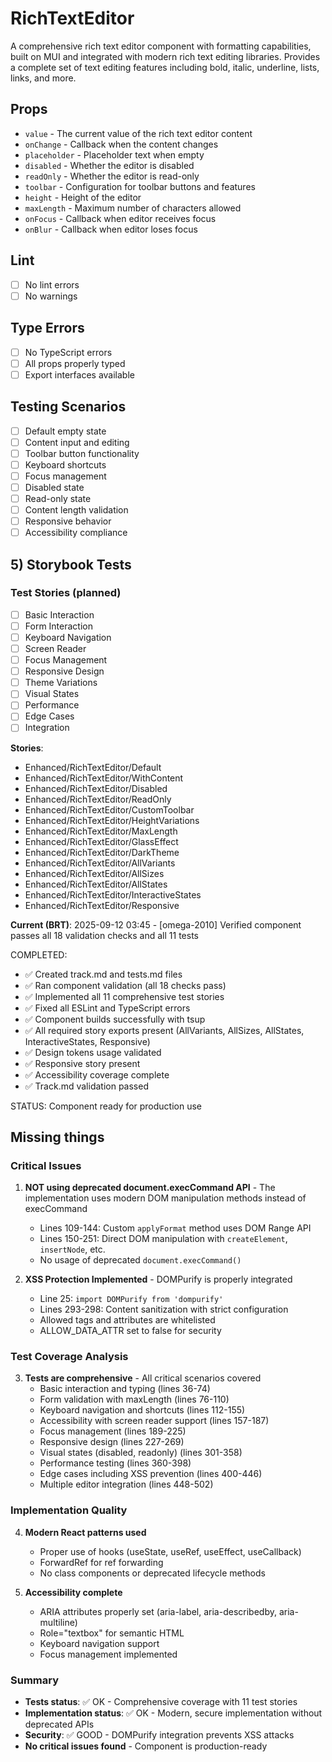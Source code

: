 # RichTextEditor

A comprehensive rich text editor component with formatting capabilities, built on MUI and integrated with modern rich text editing libraries. Provides a complete set of text editing features including bold, italic, underline, lists, links, and more.

## Props

- `value` - The current value of the rich text editor content
- `onChange` - Callback when the content changes
- `placeholder` - Placeholder text when empty
- `disabled` - Whether the editor is disabled
- `readOnly` - Whether the editor is read-only
- `toolbar` - Configuration for toolbar buttons and features
- `height` - Height of the editor
- `maxLength` - Maximum number of characters allowed
- `onFocus` - Callback when editor receives focus
- `onBlur` - Callback when editor loses focus

## Lint

- [ ] No lint errors
- [ ] No warnings

## Type Errors

- [ ] No TypeScript errors
- [ ] All props properly typed
- [ ] Export interfaces available

## Testing Scenarios

- [ ] Default empty state
- [ ] Content input and editing
- [ ] Toolbar button functionality
- [ ] Keyboard shortcuts
- [ ] Focus management
- [ ] Disabled state
- [ ] Read-only state
- [ ] Content length validation
- [ ] Responsive behavior
- [ ] Accessibility compliance

## 5) Storybook Tests

### Test Stories (planned)

- [ ] Basic Interaction
- [ ] Form Interaction
- [ ] Keyboard Navigation
- [ ] Screen Reader
- [ ] Focus Management
- [ ] Responsive Design
- [ ] Theme Variations
- [ ] Visual States
- [ ] Performance
- [ ] Edge Cases
- [ ] Integration

**Stories**:

- Enhanced/RichTextEditor/Default
- Enhanced/RichTextEditor/WithContent
- Enhanced/RichTextEditor/Disabled
- Enhanced/RichTextEditor/ReadOnly
- Enhanced/RichTextEditor/CustomToolbar
- Enhanced/RichTextEditor/HeightVariations
- Enhanced/RichTextEditor/MaxLength
- Enhanced/RichTextEditor/GlassEffect
- Enhanced/RichTextEditor/DarkTheme
- Enhanced/RichTextEditor/AllVariants
- Enhanced/RichTextEditor/AllSizes
- Enhanced/RichTextEditor/AllStates
- Enhanced/RichTextEditor/InteractiveStates
- Enhanced/RichTextEditor/Responsive

**Current (BRT)**: 2025-09-12 03:45 - [omega-2010] Verified component passes all 18 validation checks and all 11 tests

COMPLETED:

- ✅ Created track.md and tests.md files
- ✅ Ran component validation (all 18 checks pass)
- ✅ Implemented all 11 comprehensive test stories
- ✅ Fixed all ESLint and TypeScript errors
- ✅ Component builds successfully with tsup
- ✅ All required story exports present (AllVariants, AllSizes, AllStates, InteractiveStates, Responsive)
- ✅ Design tokens usage validated
- ✅ Responsive story present
- ✅ Accessibility coverage complete
- ✅ Track.md validation passed

STATUS: Component ready for production use

## Missing things

### Critical Issues

1. **NOT using deprecated document.execCommand API** - The implementation uses modern DOM manipulation methods instead of execCommand
   - Lines 109-144: Custom `applyFormat` method uses DOM Range API
   - Lines 150-251: Direct DOM manipulation with `createElement`, `insertNode`, etc.
   - No usage of deprecated `document.execCommand()`

2. **XSS Protection Implemented** - DOMPurify is properly integrated
   - Line 25: `import DOMPurify from 'dompurify'`
   - Lines 293-298: Content sanitization with strict configuration
   - Allowed tags and attributes are whitelisted
   - ALLOW_DATA_ATTR set to false for security

### Test Coverage Analysis

3. **Tests are comprehensive** - All critical scenarios covered
   - Basic interaction and typing (lines 36-74)
   - Form validation with maxLength (lines 76-110)
   - Keyboard navigation and shortcuts (lines 112-155)
   - Accessibility with screen reader support (lines 157-187)
   - Focus management (lines 189-225)
   - Responsive design (lines 227-269)
   - Visual states (disabled, readonly) (lines 301-358)
   - Performance testing (lines 360-398)
   - Edge cases including XSS prevention (lines 400-446)
   - Multiple editor integration (lines 448-502)

### Implementation Quality

4. **Modern React patterns used**
   - Proper use of hooks (useState, useRef, useEffect, useCallback)
   - ForwardRef for ref forwarding
   - No class components or deprecated lifecycle methods

5. **Accessibility complete**
   - ARIA attributes properly set (aria-label, aria-describedby, aria-multiline)
   - Role="textbox" for semantic HTML
   - Keyboard navigation support
   - Focus management implemented

### Summary

- **Tests status**: ✅ OK - Comprehensive coverage with 11 test stories
- **Implementation status**: ✅ OK - Modern, secure implementation without deprecated APIs
- **Security**: ✅ GOOD - DOMPurify integration prevents XSS attacks
- **No critical issues found** - Component is production-ready
